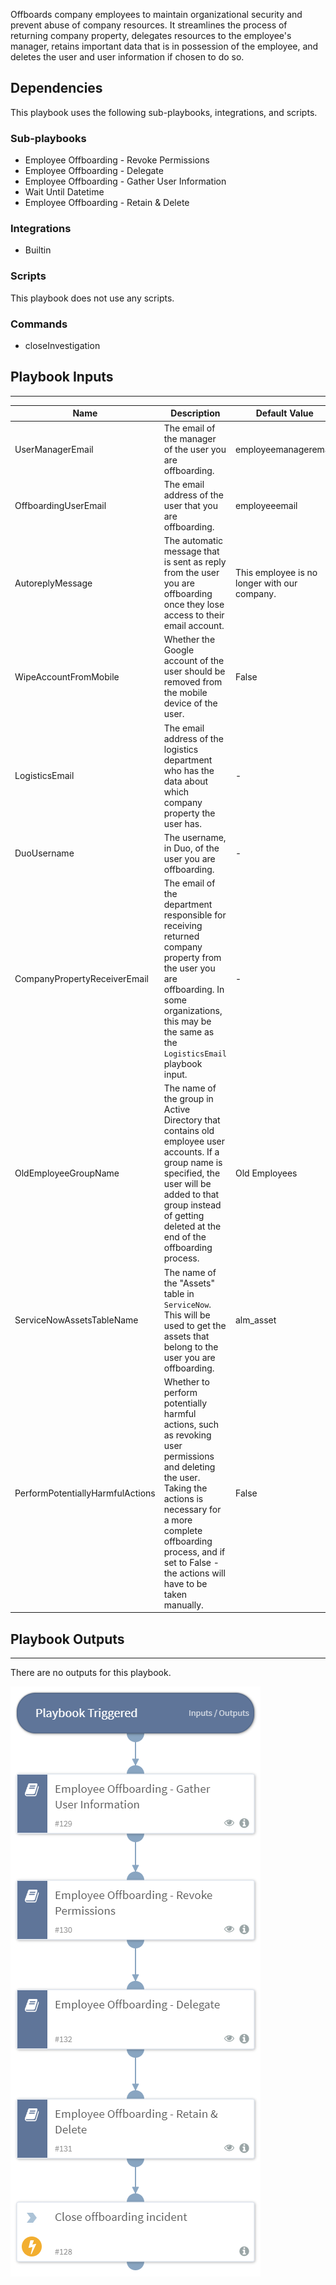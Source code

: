 Offboards company employees to maintain organizational security and prevent abuse of company resources. It streamlines the process of returning company property, delegates resources to the employee's manager, retains important data that is in possession of the employee, and deletes the user and user information if chosen to do so.

## Dependencies
This playbook uses the following sub-playbooks, integrations, and scripts.

### Sub-playbooks
* Employee Offboarding - Revoke Permissions
* Employee Offboarding - Delegate
* Employee Offboarding - Gather User Information
* Wait Until Datetime
* Employee Offboarding - Retain & Delete

### Integrations
* Builtin

### Scripts
This playbook does not use any scripts.

### Commands
* closeInvestigation

## Playbook Inputs
---

| **Name** | **Description** | **Default Value** | **Source** | **Required** |
| --- | --- | --- | --- | --- |
| UserManagerEmail | The email of the manager of the user you are offboarding. | employeemanageremail | incident | Optional |
| OffboardingUserEmail | The email address of the user that you are offboarding. | employeeemail | incident | Required |
| AutoreplyMessage | The automatic message that is sent as reply from the user you are offboarding once they lose access to their email account. | This employee is no longer with our company. | - | Optional |
| WipeAccountFromMobile | Whether the Google account of the user should be removed from the mobile device of the user. | False | - | Optional |
| LogisticsEmail | The email address of the logistics department who has the data about which company property the user has. | - | - | Optional |
| DuoUsername | The username, in Duo, of the user you are offboarding. | - | - | Optional |
| CompanyPropertyReceiverEmail | The email of the department responsible for receiving returned company property from the user you are offboarding. In some organizations, this may be the same as the `LogisticsEmail` playbook input. | - | - | Optional |
| OldEmployeeGroupName | The name of the group in Active Directory that contains old employee user accounts. If a group name is specified, the user will be added to that group instead of getting deleted at the end of the offboarding process. | Old Employees | - | Optional |
| ServiceNowAssetsTableName | The name of the "Assets" table in `ServiceNow`. This will be used to get the assets that belong to the user you are offboarding. | alm_asset | - | Optional |
| PerformPotentiallyHarmfulActions | Whether to perform potentially harmful actions, such as revoking user permissions and deleting the user. Taking the actions is necessary for a more complete offboarding process, and if set to False - the actions will have to be taken manually. | False | - | Required |

## Playbook Outputs
---
There are no outputs for this playbook.

![IT_Employee_Offboarding](https://raw.githubusercontent.com/demisto/content/1bdd5229392bd86f0cc58265a24df23ee3f7e662/docs/images/playbooks/IT_Employee_Offboarding.png)
